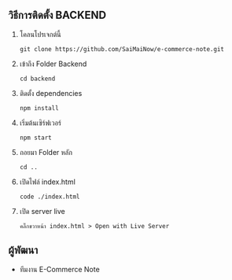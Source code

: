 ## วิธีการติดตั้ง BACKEND

1. โคลนโปรเจกต์นี้
    ```
    git clone https://github.com/SaiMaiNow/e-commerce-note.git
    ```
2. เข้าถึง Folder Backend
    ```
    cd backend
    ```
3. ติดตั้ง dependencies
    ```
    npm install
    ```
4. เริ่มต้นเซิร์ฟเวอร์
    ```
    npm start
    ```
5. ถอยมา Folder หลัก
   ```
   cd ..
   ```
6. เปิดไฟล์ index.html
   ```
   code ./index.html
   ```
7. เปิด server live
   ```
   คลิ๊กขวาหน้า index.html > Open with Live Server
   ```

## ผู้พัฒนา

- ทีมงาน E-Commerce Note